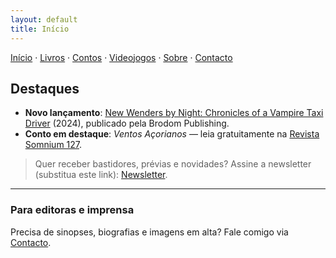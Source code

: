 ```yaml
---
layout: default
title: Início
---
```

<!-- Substitua os textos abaixo pelo seu conteúdo. -->
[Início](index.md) · [Livros](livros.md) · [Contos](contos.md) · [Videojogos](videojogos.md) · [Sobre](sobre.md) · [Contacto](contacto.md)


## Destaques
- **Novo lançamento**: [New Wenders by Night: Chronicles of a Vampire Taxi Driver](https://www.amazon.com/New-Wenders-Night-Chronicles-Vampire-ebook/dp/B0DJKZDL8Y) (2024), publicado pela Brodom Publishing.
- **Conto em destaque**: *Ventos Açorianos* — leia gratuitamente na [Revista Somnium 127](https://somnium.clfc.com.br/wp-content/uploads/edicoes/Somnium127.pdf).

> Quer receber bastidores, prévias e novidades? Assine a newsletter (substitua este link): [Newsletter](#).

---
### Para editoras e imprensa
Precisa de sinopses, biografias e imagens em alta? Fale comigo via [Contacto](contacto.md).
